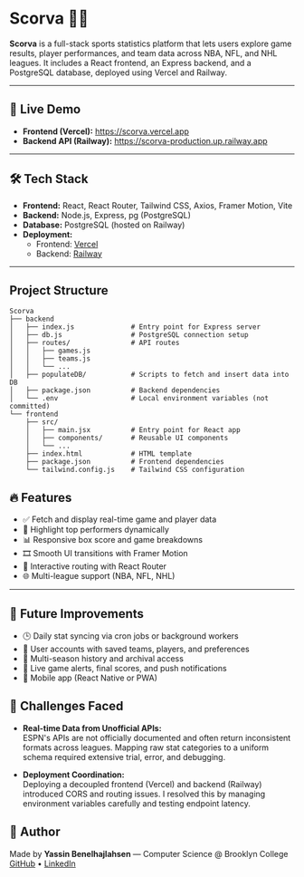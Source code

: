 # Scorva 🏀🏒

**Scorva** is a full-stack sports statistics platform that lets users explore game results, player performances, and team data across NBA, NFL, and NHL leagues. It includes a React frontend, an Express backend, and a PostgreSQL database, deployed using Vercel and Railway.

---

## 🚀 Live Demo

- **Frontend (Vercel):** https://scorva.vercel.app  
- **Backend API (Railway):** https://scorva-production.up.railway.app

---

## 🛠️ Tech Stack

- **Frontend:** React, React Router, Tailwind CSS, Axios, Framer Motion, Vite  
- **Backend:** Node.js, Express, pg (PostgreSQL)  
- **Database:** PostgreSQL (hosted on Railway)  
- **Deployment:**  
  - Frontend: [Vercel](https://vercel.com)  
  - Backend: [Railway](https://railway.app)

---

## Project Structure

```
Scorva
├── backend
│   ├── index.js              # Entry point for Express server
│   ├── db.js                 # PostgreSQL connection setup
│   ├── routes/               # API routes
│   │   ├── games.js
│   │   ├── teams.js
│   │   └── ...
│   ├── populateDB/           # Scripts to fetch and insert data into DB
│   ├── package.json          # Backend dependencies
│   └── .env                  # Local environment variables (not committed)
└── frontend
    ├── src/
    │   ├── main.jsx          # Entry point for React app
    │   ├── components/       # Reusable UI components
    │   └── ...
    ├── index.html            # HTML template
    ├── package.json          # Frontend dependencies
    └── tailwind.config.js    # Tailwind CSS configuration
```


## 🔥 Features

- ✅ Fetch and display real-time game and player data  
- 🏅 Highlight top performers dynamically  
- 📊 Responsive box score and game breakdowns  
- 🎞️ Smooth UI transitions with Framer Motion  
- 🔗 Interactive routing with React Router  
- 🌐 Multi-league support (NBA, NFL, NHL)

---

## 📌 Future Improvements

- 🕒 Daily stat syncing via cron jobs or background workers  
- 👤 User accounts with saved teams, players, and preferences  
- 📅 Multi-season history and archival access  
- 🔔 Live game alerts, final scores, and push notifications  
- 📱 Mobile app (React Native or PWA)

## 🧩 Challenges Faced

- **Real-time Data from Unofficial APIs:**  
  ESPN's APIs are not officially documented and often return inconsistent formats across leagues. Mapping raw stat categories to a uniform schema required extensive trial, error, and debugging.

- **Deployment Coordination:**  
  Deploying a decoupled frontend (Vercel) and backend (Railway) introduced CORS and routing issues. I resolved this by managing environment variables carefully and testing endpoint latency.


## 🧠 Author

Made by **Yassin Benelhajlahsen** — Computer Science @ Brooklyn College  
[GitHub](https://github.com/yassinbenelhajlahsen) • [LinkedIn](https://www.linkedin.com/in/yassinbenelhajlahsen/)

